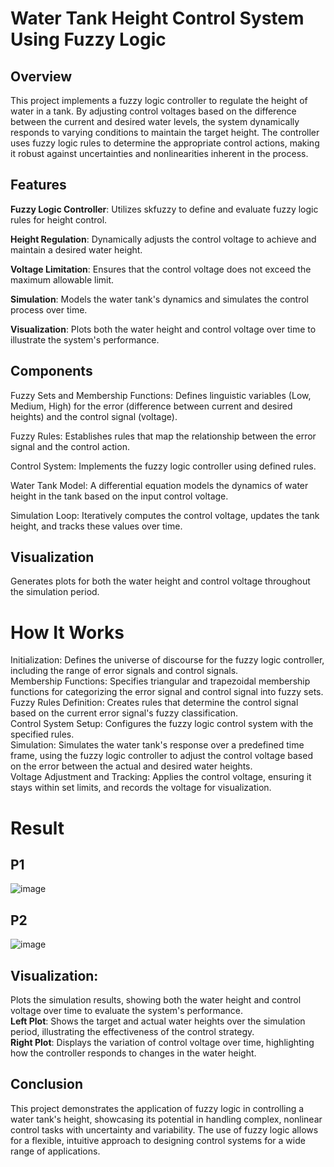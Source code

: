 # Water Tank Height Control System Using Fuzzy Logic

## Overview

This project implements a fuzzy logic controller to regulate the height of water in a tank. 
By adjusting control voltages based on the difference between the current and desired water levels, the system dynamically responds 
to varying conditions to maintain the target height. The controller uses fuzzy logic rules to determine the appropriate control actions, 
making it robust against uncertainties and nonlinearities inherent in the process.

## Features

**Fuzzy Logic Controller**: Utilizes skfuzzy to define and evaluate fuzzy logic rules for height control.

**Height Regulation**: Dynamically adjusts the control voltage to achieve and maintain a desired water height.

**Voltage Limitation**: Ensures that the control voltage does not exceed the maximum allowable limit.

**Simulation**: Models the water tank's dynamics and simulates the control process over time.

**Visualization**: Plots both the water height and control voltage over time to illustrate the system's performance.

## Components

Fuzzy Sets and Membership Functions: Defines linguistic variables (Low, Medium, High) for the error (difference between current and desired heights) and the control signal (voltage).<br>

Fuzzy Rules: Establishes rules that map the relationship between the error signal and the control action.<br>

Control System: Implements the fuzzy logic controller using defined rules.<br>

Water Tank Model: A differential equation models the dynamics of water height in the tank based on the input control voltage.<br>

Simulation Loop: Iteratively computes the control voltage, updates the tank height, and tracks these values over time.<br>

## Visualization
Generates plots for both the water height and control voltage throughout the simulation period.

# How It Works

Initialization: Defines the universe of discourse for the fuzzy logic controller, including the range of error signals and control signals.<br>
Membership Functions: Specifies triangular and trapezoidal membership functions for categorizing the error signal and control signal into fuzzy sets.<br>
Fuzzy Rules Definition: Creates rules that determine the control signal based on the current error signal's fuzzy classification.<br>
Control System Setup: Configures the fuzzy logic control system with the specified rules.<br>
Simulation: Simulates the water tank's response over a predefined time frame, using the fuzzy logic controller to adjust the control voltage based on the error between the actual and desired water heights.<br>
Voltage Adjustment and Tracking: Applies the control voltage, ensuring it stays within set limits, and records the voltage for visualization.<br>

# Result
## P1

![image](https://github.com/Wickman94/SYS5160-Assignment-2/assets/158237302/dc52813c-5997-4a45-bf3e-7bfd52a3e570)


## P2

![image](https://github.com/Wickman94/SYS5160-Assignment-2/assets/158237302/3bb56c5c-f709-4d29-9bc3-2e300132218a)



## Visualization:
Plots the simulation results, showing both the water height and control voltage over time to evaluate the system's performance.<br>
**Left Plot**: Shows the target and actual water heights over the simulation period, illustrating the effectiveness of the control strategy.<br>
**Right Plot**: Displays the variation of control voltage over time, highlighting how the controller responds to changes in the water height.<br>

## Conclusion
This project demonstrates the application of fuzzy logic in controlling a water tank's height, showcasing its potential in handling complex, nonlinear control tasks with uncertainty and variability. The use of fuzzy logic allows for a flexible, intuitive approach to designing control systems for a wide range of applications.

